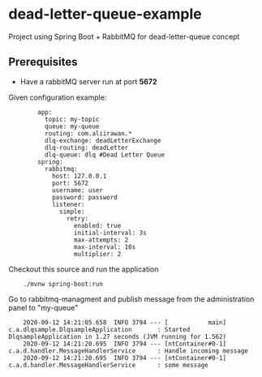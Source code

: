 # dead-letter-queue-example
Project using Spring Boot + RabbitMQ for dead-letter-queue concept

## Prerequisites

- Have a rabbitMQ server run at port **5672**

Given configuration example:

```
		app:
		  topic: my-topic
		  queue: my-queue
		  routing: com.aliirawan.*
		  dlq-exchange: deadLetterExchange
		  dlq-routing: deadLetter
		  dlq-queue: dlq #Dead Letter Queue    
		spring:
		  rabbitmq:
		    host: 127.0.0.1
		    port: 5672
		    username: user
		    password: password
		    listener:
		      simple:
		        retry:
		          enabled: true
		          initial-interval: 3s
		          max-attempts: 2
		          max-interval: 10s
		          multiplier: 2

```

Checkout this source and run the application

```
	./mvnw spring-boot:run
```
Go to rabbitmq-managment and publish message from the administration panel to "my-queue"

```
	2020-09-12 14:21:05.658  INFO 3794 --- [           main] c.a.dlqsample.DlqsampleApplication       : Started DlqsampleApplication in 1.27 seconds (JVM running for 1.562)
	2020-09-12 14:21:20.695  INFO 3794 --- [ntContainer#0-1] c.a.d.handler.MessageHandlerService      : Handle incoming message
	2020-09-12 14:21:20.695  INFO 3794 --- [ntContainer#0-1] c.a.d.handler.MessageHandlerService      : some message
```
